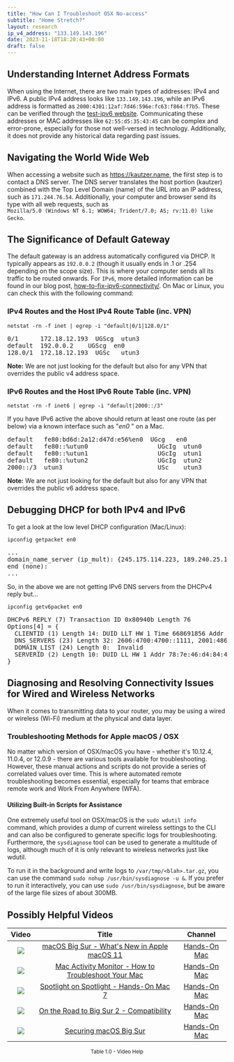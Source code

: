 ```yaml
---
title: "How Can I Troubleshoot OSX No-access"
subtitle: "Home Stretch?"
layout: research
ip_v4_address: "133.149.143.196"
date: 2023-11-18T18:20:43+00:00
draft: false
---
```


## Understanding Internet Address Formats

When using the Internet, there are two main types of addresses: IPv4 and IPv6. A public IPv4 address looks like ```133.149.143.196```, while an IPv6 address is formatted as ```2000:4301:12af:7d46:596e:fc63:f864:f7b5```. These can be verified through the [test-ipv6 website](https://test-ipv6.com/). Communicating these addresses or MAC addresses like ```62:55:d5:35:43:45``` can be complex and error-prone, especially for those not well-versed in technology. Additionally, it does not provide any historical data regarding past issues.
## Navigating the World Wide Web

When accessing a website such as https://kautzer.name, the first step is to contact a DNS server. The DNS server translates the host portion (kautzer) combined with the Top Level Domain (name) of the URL into an IP address, such as ```171.244.76.54```. Additionally, your computer and browser send its type with all web requests, such as <br>```Mozilla/5.0 (Windows NT 6.1; WOW64; Trident/7.0; AS; rv:11.0) like Gecko```.
## The Significance of Default Gateway

The default gateway is an address automatically configured via DHCP. It typically appears as ```192.0.0.2``` (though it usually ends in .1 or .254 depending on the scope size). This is where your computer sends all its traffic to be routed onwards. For ```IPv6```, more detailed information can be found in our blog post, [how-to-fix-ipv6-connectivity/](/blog/how-to-fix-ipv6-connectivity/). On Mac or Linux, you can check this with the following command:
<br>
### IPv4 Routes and the Host IPv4 Route Table (inc. VPN)
```netstat -rn -f inet | egrep -i "default|0/1|128.0/1"```

<pre>
0/1      172.18.12.193  UGScg  utun3
default  192.0.0.2    UGScg  en0
128.0/1  172.18.12.193  UGSc   utun3</pre>

**Note:** We are not just looking for the default but also for any VPN that overrides the public v4 address space.

### IPv6 Routes and the Host IPv6 Route Table (inc. VPN)
```netstat -rn -f inet6 | egrep -i "default|2000::/3"```

If you have IPv6 active the above should return at least one route (as per below) via a known interface such as "_en0_ " on a Mac. 

<pre>
default   fe80:bd6d:2a12:d47d:e56%en0  UGcg   en0
default   fe80::%utun0                   UGcIg  utun0
default   fe80::%utun1                   UGcIg  utun1
default   fe80::%utun2                   UGcIg  utun2
2000::/3  utun3                          USc    utun3</pre>

**Note:** We are not just looking for the default but also for any VPN that overrides the public v6 address space.
<br>

## Debugging DHCP for both IPv4 and IPv6

To get a look at the low level DHCP configuration (Mac/Linux): 

```ipconfig getpacket en0```

<pre>
...
domain_name_server (ip_mult): {245.175.114.223, 189.240.25.14}
end (none):
...</pre>

So, in the above we are not getting IPv6 DNS servers from the DHCPv4 reply but...

```ipconfig getv6packet en0```

<pre>
DHCPv6 REPLY (7) Transaction ID 0x80940b Length 76
Options[4] = {
  CLIENTID (1) Length 14: DUID LLT HW 1 Time 668691856 Addr 62:55:d5:35:43:45
  DNS_SERVERS (23) Length 32: 2606:4700:4700::1111, 2001:4860:4860::8844
  DOMAIN_LIST (24) Length 0:  Invalid
  SERVERID (2) Length 10: DUID LL HW 1 Addr 78:7e:46:d4:84:41
}</pre>




## Diagnosing and Resolving Connectivity Issues for Wired and Wireless Networks

When it comes to transmitting data to your router, you may be using a wired or wireless (Wi-Fi) medium at the physical and data layer.
### Troubleshooting Methods for Apple macOS / OSX
No matter which version of OSX/macOS you have - whether it's 10.12.4, 11.0.4, or 12.0.9 - there are various tools available for troubleshooting. However, these manual actions and scripts do not provide a series of correlated values over time. This is where automated remote troubleshooting becomes essential, especially for teams that embrace remote work and Work From Anywhere (WFA).
#### Utilizing Built-in Scripts for Assistance
One extremely useful tool on OSX/macOS is the ```sudo wdutil info``` command, which provides a dump of current wireless settings to the CLI and can also be configured to generate specific logs for troubleshooting. Furthermore, the ```sysdiagnose``` tool can be used to generate a multitude of logs, although much of it is only relevant to wireless networks just like wdutil.

To run it in the background and write logs to ```/var/tmp/<blah>.tar.gz```, you can use the command ```sudo nohup /usr/bin/sysdiagnose -u &```. If you prefer to run it interactively, you can use ```sudo /usr/bin/sysdiagnose```, but be aware of the large file sizes of about 300MB.
## Possibly Helpful Videos

<link href="/plugins/lity/css/lity.min.css" rel="stylesheet">
<script src="/plugins/lity/js/lity.min.js"></script>
<div class="table1-start"></div>

|Video | Title | Channel |
| :---: | :---: | :---: |
|<a href="https://www.youtube.com/watch?v=JMKi6o9kaZI" data-lity><img src="https://i.ytimg.com/vi/JMKi6o9kaZI/default.jpg" class="img-fluid"></a>|<a href="https://www.youtube.com/watch?v=JMKi6o9kaZI" data-lity>macOS Big Sur - What&#39;s New in Apple macOS 11</a>|<a target="_blank" href="https://www.youtube.com/channel/UCg43DP8MdHVcl4rFK_delBg" >Hands-On Mac</a>|
|<a href="https://www.youtube.com/watch?v=TWzWd_DiaJ0" data-lity><img src="https://i.ytimg.com/vi/TWzWd_DiaJ0/default.jpg" class="img-fluid"></a>|<a href="https://www.youtube.com/watch?v=TWzWd_DiaJ0" data-lity>Mac Activity Monitor - How to Troubleshoot Your Mac</a>|<a target="_blank" href="https://www.youtube.com/channel/UCg43DP8MdHVcl4rFK_delBg" >Hands-On Mac</a>|
|<a href="https://www.youtube.com/watch?v=RslZ4W1EPqk" data-lity><img src="https://i.ytimg.com/vi/RslZ4W1EPqk/default.jpg" class="img-fluid"></a>|<a href="https://www.youtube.com/watch?v=RslZ4W1EPqk" data-lity>Spotlight on Spotlight - Hands-On Mac 7</a>|<a target="_blank" href="https://www.youtube.com/channel/UCg43DP8MdHVcl4rFK_delBg" >Hands-On Mac</a>|
|<a href="https://www.youtube.com/watch?v=HEbK-Tignuc" data-lity><img src="https://i.ytimg.com/vi/HEbK-Tignuc/default.jpg" class="img-fluid"></a>|<a href="https://www.youtube.com/watch?v=HEbK-Tignuc" data-lity>On the Road to Big Sur 2 - Compatibility</a>|<a target="_blank" href="https://www.youtube.com/channel/UCg43DP8MdHVcl4rFK_delBg" >Hands-On Mac</a>|
|<a href="https://www.youtube.com/watch?v=7KdhJimuhNw" data-lity><img src="https://i.ytimg.com/vi/7KdhJimuhNw/default.jpg" class="img-fluid"></a>|<a href="https://www.youtube.com/watch?v=7KdhJimuhNw" data-lity>Securing macOS Big Sur</a>|<a target="_blank" href="https://www.youtube.com/channel/UCg43DP8MdHVcl4rFK_delBg" >Hands-On Mac</a>|

<center><small>Table 1.0 - Video Help</small></center>
 <br>
<div class="table1-end"></div>
<script type="text/javascript">
(function() {
    $('div.table1-start').nextUntil('div.table1-end', 'table').addClass('table thead-dark table-striped table-responsive rounded').attr('id', 't1');
    $('#t1').find('thead').addClass('thead-dark');
})();
</script>
